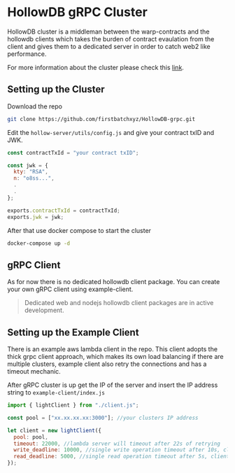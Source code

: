 # HollowDB gRPC Cluster

HollowDB cluster is a middleman between the warp-contracts and the hollowdb clients which takes the burden of contract evaulation from the client and gives them to a dedicated server in order to catch web2 like performance.

For more information about the cluster please check this [link](/HollowDB-grpc/docs/cluster.md).

## Setting up the Cluster

Download the repo

```bash
git clone https://github.com/firstbatchxyz/HollowDB-grpc.git
```

Edit the `hollow-server/utils/config.js` and give your contract txID and JWK.

```js
const contractTxId = "your contract txID";

const jwk = {
  kty: "RSA",
  n: "o8ss...",
  .
  .
};

exports.contractTxId = contractTxId;
exports.jwk = jwk;
```

After that use docker compose to start the cluster

```bash
docker-compose up -d
```

## gRPC Client

As for now there is no dedicated hollowdb client package. You can create your own gRPC client using example-client.

> Dedicated web and nodejs hollowdb client packages are in active development.

## Setting up the Example Client

There is an example aws lambda client in the repo. This client adopts the thick grpc client approach, which makes its own load balancing if there are multiple clusters, example client also retry the connections and has a timeout mechanic.

After gRPC cluster is up get the IP of the server and insert the IP address string to `example-client/index.js`

```js
import { lightClient } from "./client.js";

const pool = ["xx.xx.xx.xx:3000"]; //your clusters IP address

let client = new lightClient({
  pool: pool,
  timeout: 22000, //lambda server will timeout after 22s of retrying
  write_deadline: 10000, //single write operation timeout after 10s, client retries another cluster
  read_deadline: 5000, //single read operation timeout after 5s, client retries another cluster
});
```
